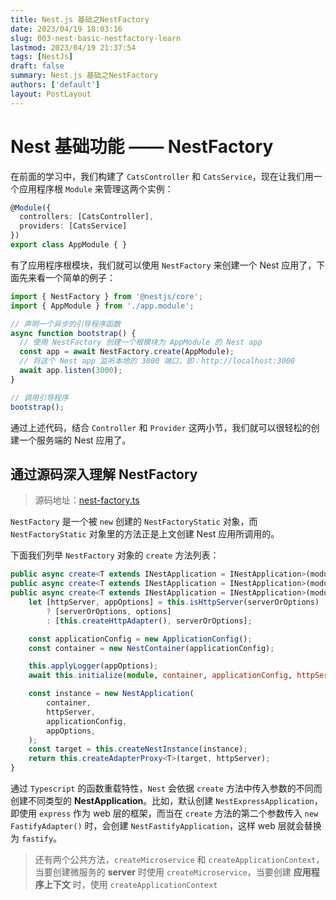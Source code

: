 ```yaml
---
title: Nest.js 基础之NestFactory
date: 2023/04/19 18:03:16
slug: 003-nest-basic-nestfactory-learn
lastmod: 2023/04/19 21:37:54
tags: [NestJs]
draft: false
summary: Nest.js 基础之NestFactory
authors: ['default']
layout: PostLayout
---
```

# Nest 基础功能 —— NestFactory

在前面的学习中，我们构建了 `CatsController` 和 `CatsService`，现在让我们用一个应用程序根 `Module` 来管理这两个实例：

```typescript
@Module({
  controllers: [CatsController],
  providers: [CatsService]
})
export class AppModule { }
```

有了应用程序根模块，我们就可以使用 `NestFactory` 来创建一个 Nest 应用了，下面先来看一个简单的例子：

```typescript
import { NestFactory } from '@nestjs/core';
import { AppModule } from './app.module';

// 声明一个异步的引导程序函数
async function bootstrap() {
  // 使用 NestFactory 创建一个根模块为 AppModule 的 Nest app
  const app = await NestFactory.create(AppModule);
  // 将这个 Nest app 监听本地的 3000 端口，即：http://localhost:3000
  await app.listen(3000);
}

// 调用引导程序
bootstrap();
```

通过上述代码，结合 `Controller` 和 `Provider` 这两小节，我们就可以很轻松的创建一个服务端的 Nest 应用了。

## 通过源码深入理解 NestFactory

> 源码地址：[nest-factory.ts](https://github.com/nestjs/nest/blob/master/packages/core/nest-factory.ts)

`NestFactory` 是一个被 `new` 创建的 `NestFactoryStatic` 对象，而 `NestFactoryStatic` 对象里的方法正是上文创建 Nest 应用所调用的。

下面我们列举 `NestFactory` 对象的 `create` 方法列表：

```typescript
public async create<T extends INestApplication = INestApplication>(module: any, options?: NestApplicationOptions): Promise<T>;
public async create<T extends INestApplication = INestApplication>(module: any, httpAdapter: AbstractHttpAdapter, options?: NestApplicationOptions): Promise<T>;
public async create<T extends INestApplication = INestApplication>(module: any, serverOrOptions?: AbstractHttpAdapter | NestApplicationOptions, options?: NestApplicationOptions): Promise<T> {
    let [httpServer, appOptions] = this.isHttpServer(serverOrOptions)
        ? [serverOrOptions, options]
        : [this.createHttpAdapter(), serverOrOptions];

    const applicationConfig = new ApplicationConfig();
    const container = new NestContainer(applicationConfig);

    this.applyLogger(appOptions);
    await this.initialize(module, container, applicationConfig, httpServer);

    const instance = new NestApplication(
        container,
        httpServer,
        applicationConfig,
        appOptions,
    );
    const target = this.createNestInstance(instance);
    return this.createAdapterProxy<T>(target, httpServer);
}
```

通过 `Typescript` 的函数重载特性，`Nest` 会依据 `create` 方法中传入参数的不同而创建不同类型的 **NestApplication**。比如，默认创建 `NestExpressApplication`，即使用 `express` 作为 web 层的框架，而当在 `create` 方法的第二个参数传入 `new FastifyAdapter()` 时，会创建 `NestFastifyApplication`，这样 web 层就会替换为 `fastify`。

> 还有两个公共方法，`createMicroservice` 和 `createApplicationContext`，当要创建微服务的 **server** 时使用 `createMicroservice`，当要创建 **应用程序上下文** 时，使用 `createApplicationContext`